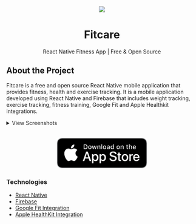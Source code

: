 <center>
<img src="https://is1-ssl.mzstatic.com/image/thumb/Purple113/v4/e1/f1/63/e1f16316-9d9e-f656-717d-496877256136/AppIcon-0-0-1x_U007emarketing-0-0-0-10-0-0-sRGB-0-0-0-GLES2_U002c0-512MB-85-220-0-0.png/460x0w.webp" height="128px">
</center>

<div align="center">
<h1>Fitcare</h1>
<p>React Native Fitness App | Free & Open Source</p>
</div>

<h2>About the Project</h2>
<p>Fitcare is a free and open source React Native mobile application that provides fitness, health and exercise tracking. It is a mobile application developed using React Native and Firebase that includes weight tracking, exercise tracking, fitness training, Google Fit and Apple Healthkit integrations.</p>

<details>
<summary>View Screenshots</summary>
<p align="center">
<img src="readme/screenshot1.webp" width="180" height="400"/>
<img src="readme/screenshot2.webp" width="180" height="400"/>
<img src="readme/screenshot3.webp" width="180" height="400" />
<img src="readme/screenshot4.webp" width="180" height="400" />
<img src="readme/screenshot5.jpg" height="400" />
</p>
</details>

<br />

<p align="center">
<a href="https://apps.apple.com/gb/app/fitcare-workout-planner/id6444746812">
<img src="readme/appstore.png" height="80"/>
</a>
</p>

<h3>Technologies</h3>
<ul>
<li><a href="https://reactnative.dev/">React Native</a></li>
<li><a href="https://firebase.google.com/">Firebase</a></li>
<li><a href="https://www.google.com/fit/">Google Fit Integration</a></li>
<li><a href="https://developer.apple.com/documentation/healthkit">Apple HealthKit Integration</a></li>
</ul>
